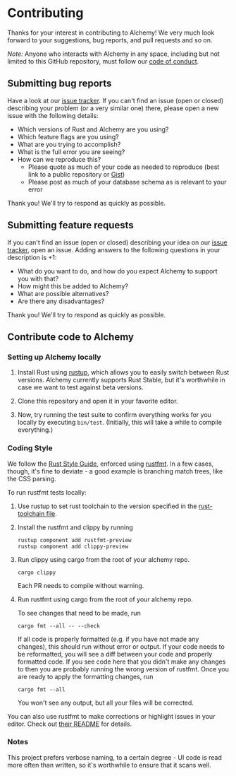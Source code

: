 # Contributing

Thanks for your interest in contributing to Alchemy! We very much look forward to
your suggestions, bug reports, and pull requests and so on.

*Note:* Anyone who interacts with Alchemy in any space, including but not
limited to this GitHub repository, must follow our [code of
conduct](https://github.com/ryanmcgrath/alchemy/blob/trunk/code_of_conduct.md).


## Submitting bug reports

Have a look at our [issue tracker](https://github.com/ryanmcgrath/alchemy/issues). If you can't find an issue (open or closed)
describing your problem (or a very similar one) there, please open a new issue with
the following details:

- Which versions of Rust and Alchemy are you using?
- Which feature flags are you using?
- What are you trying to accomplish?
- What is the full error you are seeing?
- How can we reproduce this?
  - Please quote as much of your code as needed to reproduce (best link to a
    public repository or [Gist])
  - Please post as much of your database schema as is relevant to your error

[issue tracker]: https://github.com/ryanmcgrath/alchemy/issues
[Gist]: https://gist.github.com

Thank you! We'll try to respond as quickly as possible.


## Submitting feature requests

If you can't find an issue (open or closed) describing your idea on our [issue
tracker], open an issue. Adding answers to the following
questions in your description is +1:

- What do you want to do, and how do you expect Alchemy to support you with that?
- How might this be added to Alchemy?
- What are possible alternatives?
- Are there any disadvantages?

Thank you! We'll try to respond as quickly as possible.


## Contribute code to Alchemy

### Setting up Alchemy locally

1. Install Rust using [rustup], which allows you to easily switch between Rust
   versions. Alchemy currently supports Rust Stable, but it's worthwhile in case
   we want to test against beta versions.

2. Clone this repository and open it in your favorite editor.
3. Now, try running the test suite to confirm everything works for you locally
   by executing `bin/test`. (Initially, this will take a while to compile
   everything.)

[rustup]: https://www.rustup.rs

### Coding Style

We follow the [Rust Style Guide](https://github.com/rust-lang-nursery/fmt-rfcs/blob/master/guide/guide.md), enforced using [rustfmt](https://github.com/rust-lang-nursery/rustfmt).
In a few cases, though, it's fine to deviate - a good example is branching match trees, like the CSS parsing.

To run rustfmt tests locally:

1. Use rustup to set rust toolchain to the version specified in the
   [rust-toolchain file](./rust-toolchain).

2. Install the rustfmt and clippy by running
   ```
   rustup component add rustfmt-preview
   rustup component add clippy-preview
   ```

3. Run clippy using cargo from the root of your alchemy repo.
   ```
   cargo clippy
   ```
   Each PR needs to compile without warning.

4. Run rustfmt using cargo from the root of your alchemy repo.

   To see changes that need to be made, run

   ```
   cargo fmt --all -- --check
   ```

   If all code is properly formatted (e.g. if you have not made any changes),
   this should run without error or output.
   If your code needs to be reformatted,
   you will see a diff between your code and properly formatted code.
   If you see code here that you didn't make any changes to
   then you are probably running the wrong version of rustfmt.
   Once you are ready to apply the formatting changes, run

   ```
   cargo fmt --all
   ```

   You won't see any output, but all your files will be corrected.

You can also use rustfmt to make corrections or highlight issues in your editor.
Check out [their README](https://github.com/rust-lang-nursery/rustfmt) for details.


### Notes
This project prefers verbose naming, to a certain degree - UI code is read more often than written, so it's 
worthwhile to ensure that it scans well.
